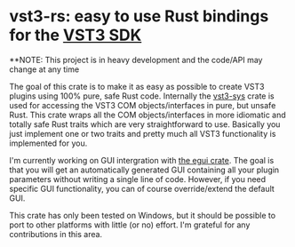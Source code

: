 # vst3-rs: easy to use Rust bindings for the [VST3 SDK](https://github.com/steinbergmedia/vst3sdk)

**NOTE: This project is in heavy development and the code/API may change at any time

The goal of this crate is to make it as easy as possible to create VST3 plugins using 100% pure, safe Rust code.
Internally the [vst3-sys](https://github.com/RustAudio/vst3-sys) crate is used for accessing the VST3 COM objects/interfaces in
pure, but unsafe Rust. This crate wraps all the COM objects/interfaces in more idiomatic and totally safe Rust traits which are very
straightforward to use. Basically you just implement one or two traits and pretty much all VST3 functionality is implemented for you.

I'm currently working on GUI intergration with [the egui crate](https://github.com/emilk/egui). The goal is that you will
get an automatically generated GUI containing all your plugin parameters without writing a single line of code. However, 
if you need specific GUI functionality, you can of course override/extend the default GUI.

This crate has only been tested on Windows, but it should be possible to port to other platforms with little (or no) effort.
I'm grateful for any contributions in this area.
